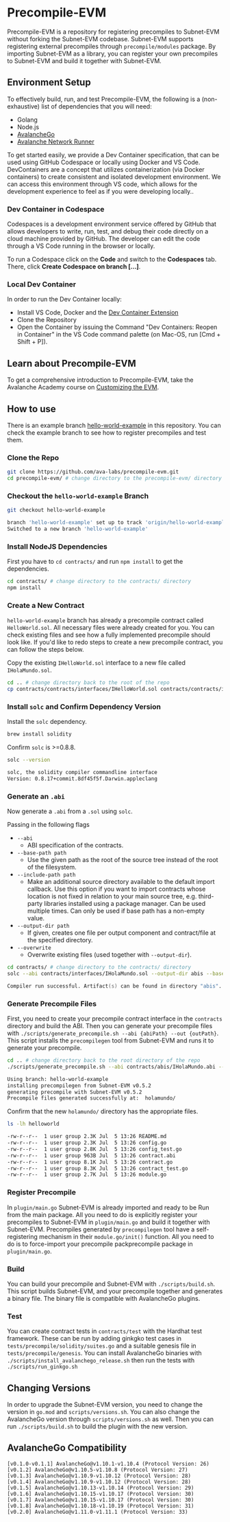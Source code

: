 # Precompile-EVM

Precompile-EVM is a repository for registering precompiles to Subnet-EVM without forking the Subnet-EVM codebase. Subnet-EVM supports registering external precompiles through `precompile/modules` package. By importing Subnet-EVM as a library, you can register your own precompiles to Subnet-EVM and build it together with Subnet-EVM.

## Environment Setup

To effectively build, run, and test Precompile-EVM, the following is a (non-exhaustive) list of dependencies that you will need:

- Golang
- Node.js
- [AvalancheGo](https://github.com/ava-labs/avalanchego)
- [Avalanche Network Runner](https://github.com/ava-labs/avalanche-network-runner)

To get started easily, we provide a Dev Container specification, that can be used using GitHub Codespace or locally using Docker and VS Code. DevContainers are a concept that utilizes containerization (via Docker containers) to create consistent and isolated development environment. We can access this environment through VS code, which allows for the development experience to feel as if you were developing locally..

### Dev Container in Codespace

Codespaces is a development environment service offered by GitHub that allows developers to write, run, test, and debug their code directly on a cloud machine provided by GitHub. The developer can edit the code through a VS Code running in the browser or locally.

To run a Codespace click on the **Code** and switch to the **Codespaces** tab. There, click **Create Codespace on branch [...]**.

### Local Dev Container

In order to run the Dev Container locally:

- Install VS Code, Docker and the [Dev Container Extension](https://marketplace.visualstudio.com/items?itemName=ms-vscode-remote.remote-containers)
- Clone the Repository
- Open the Container by issuing the Command "Dev Containers: Reopen in Container" in the VS Code command palette (on Mac-OS, run [Cmd + Shift + P]).

## Learn about Precompile-EVM

To get a comprehensive introduction to Precompile-EVM, take the Avalanche Academy course on [Customizing the EVM](https://academy.avax.com/course/customize-evm).

## How to use

There is an example branch [hello-world-example](https://github.com/ava-labs/precompile-evm/tree/hello-world-example) in this repository. You can check the example branch to see how to register precompiles and test them.

### Clone the Repo

```zsh
git clone https://github.com/ava-labs/precompile-evm.git
cd precompile-evm/ # change directory to the precompile-evm/ directory
```

### Checkout the `hello-world-example` Branch

```zsh
git checkout hello-world-example

branch 'hello-world-example' set up to track 'origin/hello-world-example'.
Switched to a new branch 'hello-world-example'
```

### Install NodeJS Dependencies

First you have to `cd contracts/` and run `npm install` to get the dependencies.

```zsh
cd contracts/ # change directory to the contracts/ directory
npm install
```

### Create a New Contract

`hello-world-example` branch has already a precompile contract called `HelloWorld.sol`. All necessary files were already created for you. You can check existing files and see how a fully implemented precompile should look like. If you'd like to redo steps to create a new precompile contract, you can follow the steps below.

Copy the existing `IHelloWorld.sol` interface to a new file called `IHolaMundo.sol`.

```zsh
cd .. # change directory back to the root of the repo
cp contracts/contracts/interfaces/IHelloWorld.sol contracts/contracts/interfaces/IHolaMundo.sol
```

### Install `solc` and Confirm Dependency Version

Install the `solc` dependency.

```zsh
brew install solidity
```

Confirm `solc` is >=0.8.8.

```zsh
solc --version

solc, the solidity compiler commandline interface
Version: 0.8.17+commit.8df45f5f.Darwin.appleclang
```

### Generate an `.abi`

Now generate a `.abi` from a `.sol` using `solc`.

Passing in the following flags

- `--abi`
  - ABI specification of the contracts.
- `--base-path path`
  - Use the given path as the root of the source tree instead of the root of the filesystem.
- `--include-path path`
  - Make an additional source directory available to the default import callback. Use this option if you want to import contracts whose location is not fixed in relation to your main source tree, e.g. third-party libraries installed using a package manager. Can be used multiple times. Can only be used if base path has a non-empty value.
- `--output-dir path`
  - If given, creates one file per output component and contract/file at the specified directory.
- `--overwrite`
  - Overwrite existing files (used together with `--output-dir`).

```zsh
cd contracts/ # change directory to the contracts/ directory
solc --abi contracts/interfaces/IHolaMundo.sol --output-dir abis --base-path . --include-path ./node_modules --overwrite

Compiler run successful. Artifact(s) can be found in directory "abis".
```

### Generate Precompile Files

First, you need to create your precompile contract interface in the `contracts` directory and build the ABI. Then you can generate your precompile files with `./scripts/generate_precompile.sh --abi {abiPath} --out {outPath}`. This script installs the `precompilegen` tool from Subnet-EVM and runs it to generate your precompile.

```zsh
cd .. # change directory back to the root directory of the repo
./scripts/generate_precompile.sh --abi contracts/abis/IHolaMundo.abi --out holamundo/

Using branch: hello-world-example
installing precompilegen from Subnet-EVM v0.5.2
generating precompile with Subnet-EVM v0.5.2
Precompile files generated successfully at:  holamundo/
```

Confirm that the new `holamundo/` directory has the appropriate files.

```zsh
ls -lh helloworld

-rw-r--r--  1 user group 2.3K Jul  5 13:26 README.md
-rw-r--r--  1 user group 2.3K Jul  5 13:26 config.go
-rw-r--r--  1 user group 2.8K Jul  5 13:26 config_test.go
-rw-r--r--  1 user group 963B Jul  5 13:26 contract.abi
-rw-r--r--  1 user group 8.1K Jul  5 13:26 contract.go
-rw-r--r--  1 user group 8.3K Jul  5 13:26 contract_test.go
-rw-r--r--  1 user group 2.7K Jul  5 13:26 module.go
```

### Register Precompile

In `plugin/main.go` Subnet-EVM is already imported and ready to be Run from the main package. All you need to do is explicitly register your precompiles to Subnet-EVM in `plugin/main.go` and build it together with Subnet-EVM. Precompiles generated by `precompilegen` tool have a self-registering mechanism in their `module.go/init()` function. All you need to do is to force-import your precompile packprecompile package in `plugin/main.go`.

### Build

You can build your precompile and Subnet-EVM with `./scripts/build.sh`. This script builds Subnet-EVM, and your precompile together and generates a binary file. The binary file is compatible with AvalancheGo plugins.

### Test

You can create contract tests in `contracts/test` with the Hardhat test framework. These can be run by adding ginkgko test cases in `tests/precompile/solidity/suites.go` and a suitable genesis file in `tests/precompile/genesis`. You can install AvalancheGo binaries with `./scripts/install_avalanchego_release.sh` then run the tests with `./scripts/run_ginkgo.sh`

## Changing Versions

In order to upgrade the Subnet-EVM version, you need to change the version in `go.mod` and `scripts/versions.sh`. You can also change the AvalancheGo version through `scripts/versions.sh` as well. Then you can run `./scripts/build.sh` to build the plugin with the new version.

## AvalancheGo Compatibility

```text
[v0.1.0-v0.1.1] AvalancheGo@v1.10.1-v1.10.4 (Protocol Version: 26)
[v0.1.2] AvalancheGo@v1.10.5-v1.10.8 (Protocol Version: 27)
[v0.1.3] AvalancheGo@v1.10.9-v1.10.12 (Protocol Version: 28)
[v0.1.4] AvalancheGo@v1.10.9-v1.10.12 (Protocol Version: 28)
[v0.1.5] AvalancheGo@v1.10.13-v1.10.14 (Protocol Version: 29)
[v0.1.6] AvalancheGo@v1.10.15-v1.10.17 (Protocol Version: 30)
[v0.1.7] AvalancheGo@v1.10.15-v1.10.17 (Protocol Version: 30)
[v0.1.8] AvalancheGo@v1.10.18-v1.10.19 (Protocol Version: 31)
[v0.2.0] AvalancheGo@v1.11.0-v1.11.1 (Protocol Version: 33)
```
